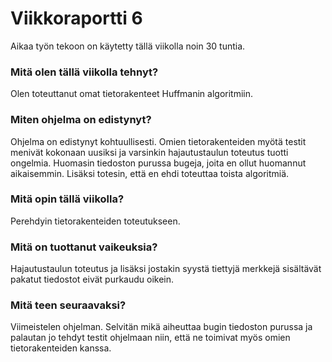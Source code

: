 # Viikkoraportti 6

Aikaa työn tekoon on käytetty tällä viikolla noin 30 tuntia.

### Mitä olen tällä viikolla tehnyt?
Olen toteuttanut omat tietorakenteet Huffmanin algoritmiin.

### Miten ohjelma on edistynyt?
Ohjelma on edistynyt kohtuullisesti. Omien tietorakenteiden myötä testit menivät kokonaan uusiksi ja varsinkin hajautustaulun toteutus tuotti ongelmia. Huomasin tiedoston purussa bugeja, joita en ollut huomannut aikaisemmin. Lisäksi totesin, että en ehdi toteuttaa toista algoritmiä.

### Mitä opin tällä viikolla?
Perehdyin tietorakenteiden toteutukseen.

### Mitä on tuottanut vaikeuksia?
Hajautustaulun toteutus ja lisäksi jostakin syystä tiettyjä merkkejä sisältävät pakatut tiedostot eivät purkaudu oikein.

### Mitä teen seuraavaksi?
Viimeistelen ohjelman. Selvitän mikä aiheuttaa bugin tiedoston purussa ja palautan jo tehdyt testit ohjelmaan niin, että ne toimivat myös omien tietorakenteiden kanssa.